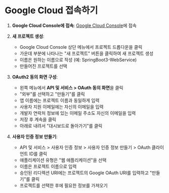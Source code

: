 # Google Cloud 접속하기

1. **Google Cloud Console에 접속**:
   [Google Cloud Console](https://console.cloud.google.com/)에 접속

2. **새 프로젝트 생성**:
   - Google Cloud Console 상단 메뉴에서 프로젝트 드롭다운을 클릭
   - 가운데 부분에 나타나는 "새 프로젝트" 버튼을 클릭하여 새 프로젝트 생성
   - 이름은 원하는 이름으로 작성 (예: SpringBoot3-WebService)
   - 만들어진 프로젝트를 선택

3. **OAuth2 동의 화면 구성**:
   - 왼쪽 메뉴에서 **API 및 서비스 > OAuth 동의 화면**을 클릭
   - "외부"를 선택하고 "만들기"를 클릭
   - 앱 이름에는 프로젝트 이름과 동일하게 입력
   - 사용자 지원 이메일에는 자신의 이메일을 입력
   - 개발자 연락처 정보에 있는 이메일 주소도 자신의 이메일을 입력
   - 저장 후 계속을 클릭
   - 아래로 내려서 "대시보드로 돌아가기"를 클릭

4. **사용자 인증 정보 만들기**:
   - API 및 서비스 > 사용자 인증 정보 > 사용자 인증 정보 만들기 > OAuth 클라이언트 ID를 클릭
   - 애플리케이션 유형은 "웹 애플리케이션"을 선택
   - 이름은 프로젝트 이름으로 입력
   - 승인된 리디렉션 URI에는 프로젝트의 Google OAuth URI를 입력하고 "만들기"를 클릭
   - 프로젝트를 선택한 후에 필요한 정보를 가져오기
